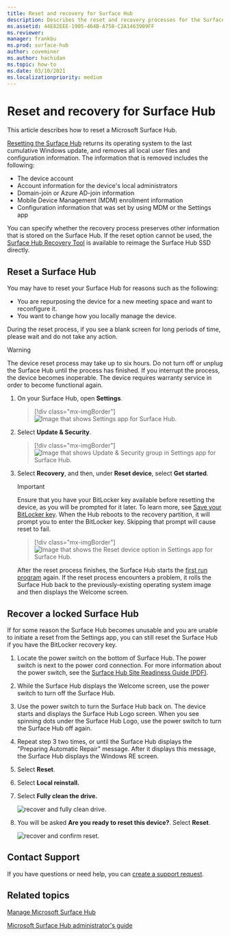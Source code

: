 ```yaml
---
title: Reset and recovery for Surface Hub
description: Describes the reset and recovery processes for the Surface Hub, and provides instructions.
ms.assetid: 44E82EEE-1905-464B-A758-C2A1463909FF
ms.reviewer: 
manager: frankbu
ms.prod: surface-hub
author: coveminer
ms.author: hachidan
ms.topic: how-to
ms.date: 03/10/2021
ms.localizationpriority: medium
---
```


# Reset and recovery for Surface Hub

This article describes how to reset a Microsoft Surface Hub.  

[Resetting the Surface Hub](#reset-a-surface-hub) returns its operating system to the last cumulative Windows update, and removes all local user files and configuration information. The information that is removed includes the following:

- The device account
- Account information for the device's local administrators
- Domain-join or Azure AD-join information
- Mobile Device Management (MDM) enrollment information
- Configuration information that was set by using MDM or the Settings app

You can specify whether the recovery process preserves other information that is stored on the Surface Hub. If the reset option cannot be used, the [Surface Hub Recovery Tool](surface-hub-recovery-tool.md) is available to reimage the Surface Hub SSD directly.

## Reset a Surface Hub

You may have to reset your Surface Hub for reasons such as the following:

- You are repurposing the device for a new meeting space and want to reconfigure it.
- You want to change how you locally manage the device.

During the reset process, if you see a blank screen for long periods of time, please wait and do not take any action.

> [!WARNING]
> The device reset process may take up to six hours. Do not turn off or unplug the Surface Hub until the process has finished. If you interrupt the process, the device becomes inoperable. The device requires warranty service in order to become functional again.

1. On your Surface Hub, open **Settings**.

   > [!div class="mx-imgBorder"]
   > ![Image that shows Settings app for Surface Hub.](images/sh-settings.png)

2. Select **Update & Security**.

   > [!div class="mx-imgBorder"]
   > ![Image that shows Update & Security group in Settings app for Surface Hub.](images/sh-settings-update-security.png)

3. Select **Recovery**, and then, under **Reset device**, select **Get started**.

   > [!IMPORTANT]
   > Ensure that you have your BitLocker key available before resetting the device, as you will be prompted for it later. To learn more, see [Save your BitLocker key](save-bitlocker-key-surface-hub.md). When the Hub reboots to the recovery partition, it will prompt you to enter the BitLocker key. Skipping that prompt will cause reset to fail.
   
   > [!div class="mx-imgBorder"]
   > ![Image that shows the Reset device option in Settings app for Surface Hub.](images/sh-settings-reset-device.png)

   After the reset process finishes, the Surface Hub starts the [first run program](first-run-program-surface-hub.md) again. If the reset process encounters a problem, it rolls the Surface Hub back to the previously-existing operating system image and then displays the Welcome screen.

## Recover a locked Surface Hub

If for some reason the Surface Hub becomes unusable and you are unable to initiate a reset from the Settings app, you can still reset the Surface Hub if you have the BitLocker recovery key.

1. Locate the power switch on the bottom of Surface Hub. The power switch is next to the power cord connection. For more information about the power switch, see the [Surface Hub Site Readiness Guide (PDF)](surface-hub-site-readiness-guide.md).

2. While the Surface Hub displays the Welcome screen, use the power switch to turn off the Surface Hub.

3. Use the power switch to turn the Surface Hub back on. The device starts and displays the Surface Hub Logo screen. When you see spinning dots under the Surface Hub Logo, use the power switch to turn the Surface Hub off again.  

4. Repeat step 3 two times, or until the Surface Hub displays the "Preparing Automatic Repair" message. After it displays this message, the Surface Hub displays the Windows RE screen.
 
5. Select **Reset**.

6. Select **Local reinstall.**

7. Select **Fully clean the drive.**
 
   ![recover and fully clean drive.](images/recover-fully-clean-drive.png)

8. You will be asked **Are you ready to reset this device?**. Select **Reset**. 
   
   ![recover and confirm reset.](images/recover-confirm-reset.png)


## Contact Support

If you have questions or need help, you can [create a support request](https://support.microsoft.com/supportforbusiness/productselection).


## Related topics

[Manage Microsoft Surface Hub](manage-surface-hub.md)

[Microsoft Surface Hub administrator's guide](surface-hub-administrators-guide.md)
